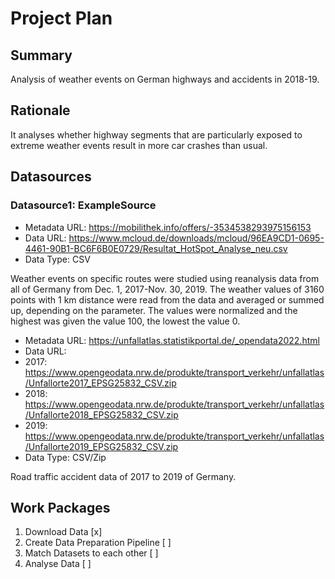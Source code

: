 # Project Plan

## Summary

<!-- Describe your data science project in max. 5 sentences. -->
Analysis of weather events on German highways and accidents in 2018-19. 

## Rationale

<!-- Outline the impact of the analysis, e.g. which pains it solves. -->
It analyses whether highway segments that are particularly exposed to extreme weather events result in more car crashes than usual.

## Datasources

<!-- Describe each datasources you plan to use in a section. Use the prefic "DatasourceX" where X is the id of the datasource. -->

### Datasource1: ExampleSource
* Metadata URL: https://mobilithek.info/offers/-3534538293975156153
* Data URL: https://www.mcloud.de/downloads/mcloud/96EA9CD1-0695-4461-90B1-BC6F6B0E0729/Resultat_HotSpot_Analyse_neu.csv
* Data Type: CSV

Weather events on specific routes were studied using reanalysis data from all of Germany from Dec. 1, 2017-Nov. 30, 2019. The weather values of 3160 points with 1 km distance were read from the data and averaged or summed up, depending on the parameter. The values were normalized and the highest was given the value 100, the lowest the value 0.

* Metadata URL: https://unfallatlas.statistikportal.de/_opendata2022.html
* Data URL:
* 2017: https://www.opengeodata.nrw.de/produkte/transport_verkehr/unfallatlas/Unfallorte2017_EPSG25832_CSV.zip
* 2018: https://www.opengeodata.nrw.de/produkte/transport_verkehr/unfallatlas/Unfallorte2018_EPSG25832_CSV.zip
* 2019: https://www.opengeodata.nrw.de/produkte/transport_verkehr/unfallatlas/Unfallorte2019_EPSG25832_CSV.zip
* Data Type: CSV/Zip

Road traffic accident data of 2017 to 2019 of Germany.

## Work Packages

<!-- List of work packages ordered sequentially, each pointing to an issue with more details. -->

1. Download Data [x]
2. Create Data Preparation Pipeline [ ]
3. Match Datasets to each other [ ]
4. Analyse Data [ ]

[i1]: https://github.com/jvalue/2023-amse-template/issues/1
